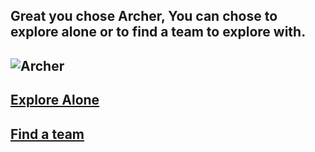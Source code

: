 Great you chose Archer, You can chose to explore alone or to find a team to explore with.
---
![Archer](https://i.pinimg.com/564x/13/66/38/13663875f4f7515a4553255c882a064e.jpg)
---
## [Explore Alone](Explorealone.md)
## [Find a team](Findteam)